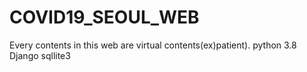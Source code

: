 # COVID19_SEOUL_WEB
Every contents in this web are virtual contents(ex)patient).
python 3.8 Django sqllite3
